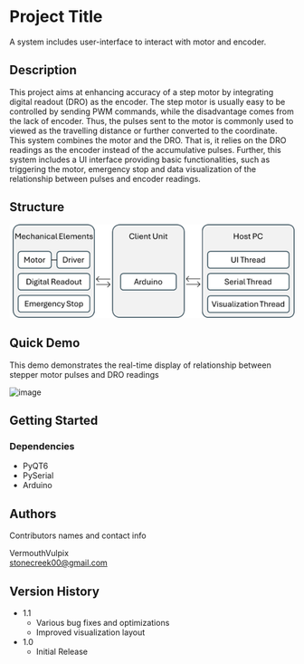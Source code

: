 # Project Title

A system includes user-interface to interact with motor and encoder.

## Description

This project aims at enhancing accuracy of a step motor by integrating digital readout (DRO) as the encoder. 
The step motor is usually easy to be controlled by sending PWM commands, while the disadvantage comes from the lack of encoder. Thus, the pulses sent to the motor is commonly used to viewed as the travelling distance or further converted to the coordinate. This system combines the motor and the DRO. That is, it relies on the DRO readings as the encoder instead of the accumulative pulses. 
Further, this system includes a UI interface providing basic functionalities, such as triggering the motor, emergency stop and data visualization of the relationship between pulses and encoder readings.

## Structure

![image](https://github.com/VermouthVulpix/UI_Stepper_Motor_System/blob/main/Doc/structure.png)

## Quick Demo

This demo demonstrates the real-time display of relationship between stepper motor pulses and DRO readings

![image](https://github.com/VermouthVulpix/UI_Stepper_Motor_System/blob/main/Demo/Demo.gif)

## Getting Started

### Dependencies

* PyQT6
* PySerial
* Arduino

## Authors

Contributors names and contact info

VermouthVulpix  
stonecreek00@gmail.com

## Version History

* 1.1
    * Various bug fixes and optimizations
    * Improved visualization layout
* 1.0
    * Initial Release
